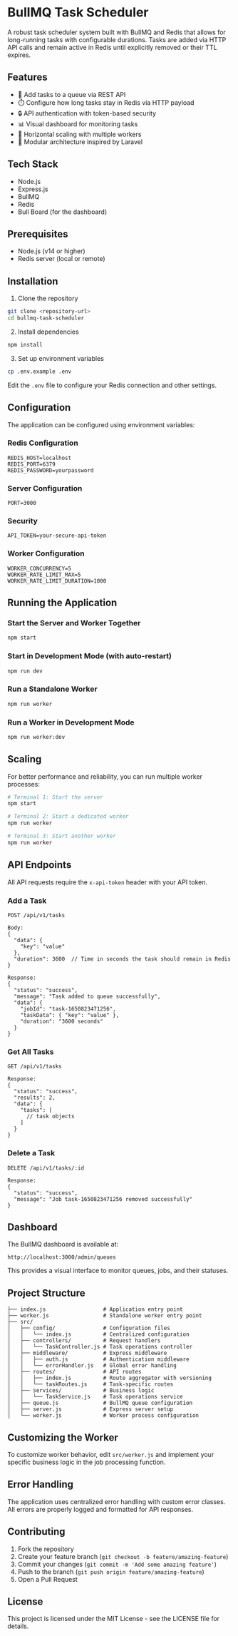 # BullMQ Task Scheduler

A robust task scheduler system built with BullMQ and Redis that allows for long-running tasks with configurable durations. Tasks are added via HTTP API calls and remain active in Redis until explicitly removed or their TTL expires.

## Features

- 🚀 Add tasks to a queue via REST API
- ⏱️ Configure how long tasks stay in Redis via HTTP payload
- 🔒 API authentication with token-based security
- 📊 Visual dashboard for monitoring tasks
- 🔄 Horizontal scaling with multiple workers
- 🧩 Modular architecture inspired by Laravel

## Tech Stack

- Node.js
- Express.js
- BullMQ
- Redis
- Bull Board (for the dashboard)

## Prerequisites

- Node.js (v14 or higher)
- Redis server (local or remote)

## Installation

1. Clone the repository
```bash
git clone <repository-url>
cd bullmq-task-scheduler
```

2. Install dependencies
```bash
npm install
```

3. Set up environment variables
```bash
cp .env.example .env
```
Edit the `.env` file to configure your Redis connection and other settings.

## Configuration

The application can be configured using environment variables:

### Redis Configuration
```
REDIS_HOST=localhost
REDIS_PORT=6379
REDIS_PASSWORD=yourpassword
```

### Server Configuration
```
PORT=3000
```

### Security
```
API_TOKEN=your-secure-api-token
```

### Worker Configuration
```
WORKER_CONCURRENCY=5
WORKER_RATE_LIMIT_MAX=5
WORKER_RATE_LIMIT_DURATION=1000
```

## Running the Application

### Start the Server and Worker Together
```bash
npm start
```

### Start in Development Mode (with auto-restart)
```bash
npm run dev
```

### Run a Standalone Worker
```bash
npm run worker
```

### Run a Worker in Development Mode
```bash
npm run worker:dev
```

## Scaling

For better performance and reliability, you can run multiple worker processes:

```bash
# Terminal 1: Start the server
npm start

# Terminal 2: Start a dedicated worker
npm run worker

# Terminal 3: Start another worker
npm run worker
```

## API Endpoints

All API requests require the `x-api-token` header with your API token.

### Add a Task
```
POST /api/v1/tasks

Body:
{
  "data": {
    "key": "value"
  },
  "duration": 3600  // Time in seconds the task should remain in Redis
}

Response:
{
  "status": "success",
  "message": "Task added to queue successfully",
  "data": {
    "jobId": "task-1650823471256",
    "taskData": { "key": "value" },
    "duration": "3600 seconds"
  }
}
```

### Get All Tasks
```
GET /api/v1/tasks

Response:
{
  "status": "success",
  "results": 2,
  "data": {
    "tasks": [
      // task objects
    ]
  }
}
```

### Delete a Task
```
DELETE /api/v1/tasks/:id

Response:
{
  "status": "success",
  "message": "Job task-1650823471256 removed successfully"
}
```

## Dashboard

The BullMQ dashboard is available at:
```
http://localhost:3000/admin/queues
```

This provides a visual interface to monitor queues, jobs, and their statuses.

## Project Structure

```
├── index.js                  # Application entry point
├── worker.js                 # Standalone worker entry point
├── src/
│   ├── config/               # Configuration files
│   │   └── index.js          # Centralized configuration
│   ├── controllers/          # Request handlers
│   │   └── TaskController.js # Task operations controller
│   ├── middleware/           # Express middleware
│   │   ├── auth.js           # Authentication middleware
│   │   └── errorHandler.js   # Global error handling
│   ├── routes/               # API routes
│   │   ├── index.js          # Route aggregator with versioning
│   │   └── taskRoutes.js     # Task-specific routes
│   ├── services/             # Business logic
│   │   └── TaskService.js    # Task operations service
│   ├── queue.js              # BullMQ queue configuration
│   ├── server.js             # Express server setup
│   └── worker.js             # Worker process configuration
```

## Customizing the Worker

To customize worker behavior, edit `src/worker.js` and implement your specific business logic in the job processing function.

## Error Handling

The application uses centralized error handling with custom error classes. All errors are properly logged and formatted for API responses.

## Contributing

1. Fork the repository
2. Create your feature branch (`git checkout -b feature/amazing-feature`)
3. Commit your changes (`git commit -m 'Add some amazing feature'`)
4. Push to the branch (`git push origin feature/amazing-feature`)
5. Open a Pull Request

## License

This project is licensed under the MIT License - see the LICENSE file for details.